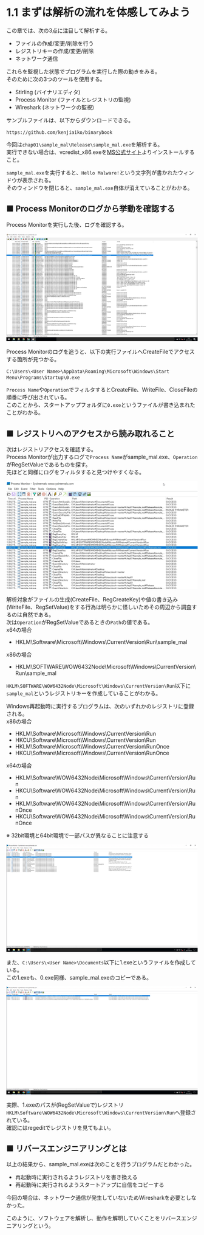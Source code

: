 # 1.1 まずは解析の流れを体感してみよう
この章では、次の3点に注目して解析する。
- ファイルの作成/変更/削除を行う
- レジストリキーの作成/変更/削除
- ネットワーク通信

これらを監視した状態でプログラムを実行した際の動きをみる。  
そのために次の3つのツールを使用する。
- Stirling (バイナリエディタ)
- Process Monitor (ファイルとレジストリの監視)
- Wireshark (ネットワークの監視)

サンプルファイルは、以下からダウンロードできる。
```
https://github.com/kenjiaiko/binarybook
```

今回は`chap01\sample_mal\Release\sample_mal.exe`を解析する。  
実行できない場合は、vcredist_x86.exeを[MS公式サイト](https://www.microsoft.com/en-us/download/details.aspx?id=26999)よりインストールすること。  
  
`sample_mal.exe`を実行すると、`Hello Malware!`という文字列が書かれたウィンドウが表示される。  
そのウィンドウを閉じると、`sample_mal.exe`自体が消えていることがわかる。  

## ■ Process Monitorのログから挙動を確認する
Process Monitorを実行した後、ログを確認する。  
  
![1-1-1](./images/1-1-1.png)
  
Process Monitorのログを追うと、以下の実行ファイルへCreateFileでアクセスする箇所が見つかる。  
```
C:\Users\<User Name>\AppData\Roaming\Microsoft\Windows\Start Menu\Programs\Startup\0.exe
```
`Process Name`や`Operation`でフィルタするとCreateFile、WriteFile、CloseFileの順番に呼び出されている。  
このことから、スタートアップフォルダに`0.exe`というファイルが書き込まれたことがわかる。  

## ■ レジストリへのアクセスから読み取れること
次はレジストリアクセスを確認する。  
Process Monitorが出力するログで`Process Name`がsample_mal.exe、`Operation`がRegSetValueであるものを探す。  
先ほどと同様にログをフィルタすると見つけやすくなる。  
  
![1-1-2](./images/1-1-2.png)
  
解析対象がファイルの生成(CreateFile、RegCreateKey)や値の書き込み(WriteFile、RegSetValue)をする行為は明らかに怪しいためその周辺から調査するのは自然である。  
次は`Operation`がRegSetValueであるときの`Path`の値である。  
x64の場合
- HKLM\Software\Microsoft\Windows\CurrentVersion\Run\sample_mal

x86の場合
- HKLM\SOFTWARE\WOW6432Node\Microsoft\Windows\CurrentVersion\Run\sample_mal

`HKLM\SOFTWARE\WOW6432Node\Microsoft\Windows\CurrentVersion\Run`以下に`sample_mal`というレジストリキーを作成していることがわかる。  
  
Windows再起動時に実行するプログラムは、次のいずれかのレジストリに登録される。  
x86の場合
- HKLM\Software\Microsoft\Windows\CurrentVersion\Run
- HKCU\Software\Microsoft\Windows\CurrentVersion\Run
- HKLM\Software\Microsoft\Windows\CurrentVersion\RunOnce
- HKCU\Software\Microsoft\Windows\CurrentVersion\RunOnce

x64の場合
- HKLM\Software\WOW6432Node\Microsoft\Windows\CurrentVersion\Run
- HKCU\Software\WOW6432Node\Microsoft\Windows\CurrentVersion\Run
- HKLM\Software\WOW6432Node\Microsoft\Windows\CurrentVersion\RunOnce
- HKCU\Software\WOW6432Node\Microsoft\Windows\CurrentVersion\RunOnce

※ 32bit環境と64bit環境で一部パスが異なることに注意する
  
![1-1-3](./images/1-1-3.png)
  
また、`C:\Users\<User Name>\Documents`以下に1.exeというファイルを作成している。  
この1.exeも、0.exe同様、sample_mal.exeのコピーである。  
  
![1-1-4](./images/1-1-4.png)
  
実際、1.exeのパスが(RegSetValueで)レジストリ`HKLM\Software\WOW6432Node\Microsoft\Windows\CurrentVersion\Run`へ登録されている。  
確認にはregeditでレジストリを見てもよい。

## ■ リバースエンジニアリングとは
以上の結果から、sample_mal.exeは次のことを行うプログラムだとわかった。
- 再起動時に実行されるようレジストリを書き換える
- 再起動時に実行されるようスタートアップに自信をコピーする

今回の場合は、ネットワーク通信が発生していないためWiresharkを必要としなかった。  
  
このように、ソフトウェアを解析し、動作を解明していくことをリバースエンジニアリングという。
